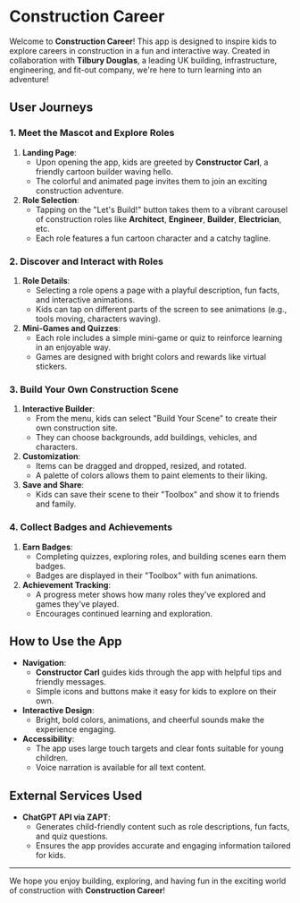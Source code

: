 # Construction Career

Welcome to **Construction Career**! This app is designed to inspire kids to explore careers in construction in a fun and interactive way. Created in collaboration with **Tilbury Douglas**, a leading UK building, infrastructure, engineering, and fit-out company, we're here to turn learning into an adventure!

## User Journeys

### 1. Meet the Mascot and Explore Roles

1. **Landing Page**:
   - Upon opening the app, kids are greeted by **Constructor Carl**, a friendly cartoon builder waving hello.
   - The colorful and animated page invites them to join an exciting construction adventure.
2. **Role Selection**:
   - Tapping on the "Let's Build!" button takes them to a vibrant carousel of construction roles like **Architect**, **Engineer**, **Builder**, **Electrician**, etc.
   - Each role features a fun cartoon character and a catchy tagline.

### 2. Discover and Interact with Roles

1. **Role Details**:
   - Selecting a role opens a page with a playful description, fun facts, and interactive animations.
   - Kids can tap on different parts of the screen to see animations (e.g., tools moving, characters waving).
2. **Mini-Games and Quizzes**:
   - Each role includes a simple mini-game or quiz to reinforce learning in an enjoyable way.
   - Games are designed with bright colors and rewards like virtual stickers.

### 3. Build Your Own Construction Scene

1. **Interactive Builder**:
   - From the menu, kids can select "Build Your Scene" to create their own construction site.
   - They can choose backgrounds, add buildings, vehicles, and characters.
2. **Customization**:
   - Items can be dragged and dropped, resized, and rotated.
   - A palette of colors allows them to paint elements to their liking.
3. **Save and Share**:
   - Kids can save their scene to their "Toolbox" and show it to friends and family.

### 4. Collect Badges and Achievements

1. **Earn Badges**:
   - Completing quizzes, exploring roles, and building scenes earn them badges.
   - Badges are displayed in their "Toolbox" with fun animations.
2. **Achievement Tracking**:
   - A progress meter shows how many roles they've explored and games they've played.
   - Encourages continued learning and exploration.

## How to Use the App

- **Navigation**:
  - **Constructor Carl** guides kids through the app with helpful tips and friendly messages.
  - Simple icons and buttons make it easy for kids to explore on their own.
- **Interactive Design**:
  - Bright, bold colors, animations, and cheerful sounds make the experience engaging.
- **Accessibility**:
  - The app uses large touch targets and clear fonts suitable for young children.
  - Voice narration is available for all text content.

## External Services Used

- **ChatGPT API via ZAPT**:
  - Generates child-friendly content such as role descriptions, fun facts, and quiz questions.
  - Ensures the app provides accurate and engaging information tailored for kids.

---

We hope you enjoy building, exploring, and having fun in the exciting world of construction with **Construction Career**!